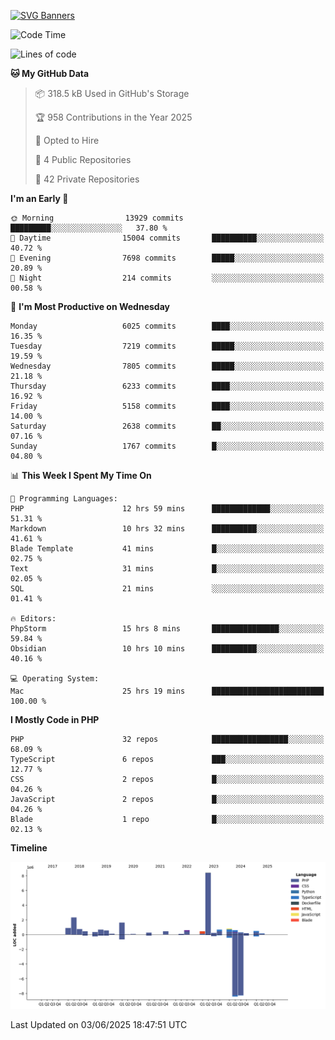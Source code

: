 [![SVG Banners](https://svg-banners.vercel.app/api?type=glitch&text1=Gere_Lajos%F0%9F%92%BB&width=800&height=400)](https://github.com/Akshay090/svg-banners)

<!--START_SECTION:waka-->
![Code Time](http://img.shields.io/badge/Code%20Time-2%2C536%20hrs%2011%20mins-blue)

![Lines of code](https://img.shields.io/badge/From%20Hello%20World%20I%27ve%20Written-21.2%20million%20lines%20of%20code-blue)

**🐱 My GitHub Data** 

> 📦 318.5 kB Used in GitHub's Storage 
 > 
> 🏆 958 Contributions in the Year 2025
 > 
> 💼 Opted to Hire
 > 
> 📜 4 Public Repositories 
 > 
> 🔑 42 Private Repositories 
 > 
**I'm an Early 🐤** 

```text
🌞 Morning                13929 commits       █████████░░░░░░░░░░░░░░░░   37.80 % 
🌆 Daytime                15004 commits       ██████████░░░░░░░░░░░░░░░   40.72 % 
🌃 Evening                7698 commits        █████░░░░░░░░░░░░░░░░░░░░   20.89 % 
🌙 Night                  214 commits         ░░░░░░░░░░░░░░░░░░░░░░░░░   00.58 % 
```
📅 **I'm Most Productive on Wednesday** 

```text
Monday                   6025 commits        ████░░░░░░░░░░░░░░░░░░░░░   16.35 % 
Tuesday                  7219 commits        █████░░░░░░░░░░░░░░░░░░░░   19.59 % 
Wednesday                7805 commits        █████░░░░░░░░░░░░░░░░░░░░   21.18 % 
Thursday                 6233 commits        ████░░░░░░░░░░░░░░░░░░░░░   16.92 % 
Friday                   5158 commits        ████░░░░░░░░░░░░░░░░░░░░░   14.00 % 
Saturday                 2638 commits        ██░░░░░░░░░░░░░░░░░░░░░░░   07.16 % 
Sunday                   1767 commits        █░░░░░░░░░░░░░░░░░░░░░░░░   04.80 % 
```


📊 **This Week I Spent My Time On** 

```text
💬 Programming Languages: 
PHP                      12 hrs 59 mins      █████████████░░░░░░░░░░░░   51.31 % 
Markdown                 10 hrs 32 mins      ██████████░░░░░░░░░░░░░░░   41.61 % 
Blade Template           41 mins             █░░░░░░░░░░░░░░░░░░░░░░░░   02.75 % 
Text                     31 mins             █░░░░░░░░░░░░░░░░░░░░░░░░   02.05 % 
SQL                      21 mins             ░░░░░░░░░░░░░░░░░░░░░░░░░   01.41 % 

🔥 Editors: 
PhpStorm                 15 hrs 8 mins       ███████████████░░░░░░░░░░   59.84 % 
Obsidian                 10 hrs 10 mins      ██████████░░░░░░░░░░░░░░░   40.16 % 

💻 Operating System: 
Mac                      25 hrs 19 mins      █████████████████████████   100.00 % 
```

**I Mostly Code in PHP** 

```text
PHP                      32 repos            █████████████████░░░░░░░░   68.09 % 
TypeScript               6 repos             ███░░░░░░░░░░░░░░░░░░░░░░   12.77 % 
CSS                      2 repos             █░░░░░░░░░░░░░░░░░░░░░░░░   04.26 % 
JavaScript               2 repos             █░░░░░░░░░░░░░░░░░░░░░░░░   04.26 % 
Blade                    1 repo              █░░░░░░░░░░░░░░░░░░░░░░░░   02.13 % 
```



**Timeline**

![Lines of Code chart](https://raw.githubusercontent.com/gere-lajos/gere-lajos/main/assets/bar_graph.png)


 Last Updated on 03/06/2025 18:47:51 UTC
<!--END_SECTION:waka-->

